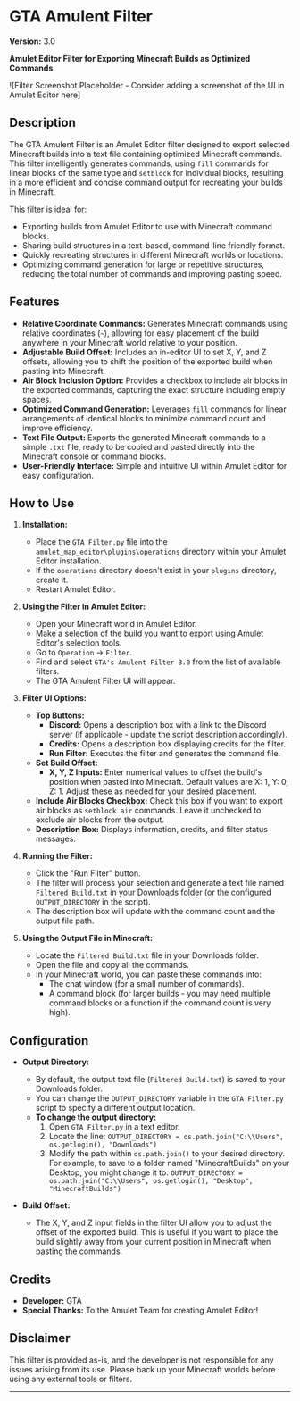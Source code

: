 # GTA Amulent Filter

**Version:** 3.0

**Amulet Editor Filter for Exporting Minecraft Builds as Optimized Commands**

![Filter Screenshot Placeholder - Consider adding a screenshot of the UI in Amulet Editor here]

## Description

The GTA Amulent Filter is an Amulet Editor filter designed to export selected Minecraft builds into a text file containing optimized Minecraft commands. This filter intelligently generates commands, using `fill` commands for linear blocks of the same type and `setblock` for individual blocks, resulting in a more efficient and concise command output for recreating your builds in Minecraft.

This filter is ideal for:

*   Exporting builds from Amulet Editor to use with Minecraft command blocks.
*   Sharing build structures in a text-based, command-line friendly format.
*   Quickly recreating structures in different Minecraft worlds or locations.
*   Optimizing command generation for large or repetitive structures, reducing the total number of commands and improving pasting speed.

## Features

*   **Relative Coordinate Commands:** Generates Minecraft commands using relative coordinates (`~`), allowing for easy placement of the build anywhere in your Minecraft world relative to your position.
*   **Adjustable Build Offset:**  Includes an in-editor UI to set X, Y, and Z offsets, allowing you to shift the position of the exported build when pasting into Minecraft.
*   **Air Block Inclusion Option:** Provides a checkbox to include air blocks in the exported commands, capturing the exact structure including empty spaces.
*   **Optimized Command Generation:**  Leverages `fill` commands for linear arrangements of identical blocks to minimize command count and improve efficiency.
*   **Text File Output:** Exports the generated Minecraft commands to a simple `.txt` file, ready to be copied and pasted directly into the Minecraft console or command blocks.
*   **User-Friendly Interface:** Simple and intuitive UI within Amulet Editor for easy configuration.

## How to Use

1.  **Installation:**
    *   Place the `GTA Filter.py` file into the `amulet_map_editor\plugins\operations` directory within your Amulet Editor installation.
    *   If the `operations` directory doesn't exist in your `plugins` directory, create it.
    *   Restart Amulet Editor.

2.  **Using the Filter in Amulet Editor:**
    *   Open your Minecraft world in Amulet Editor.
    *   Make a selection of the build you want to export using Amulet Editor's selection tools.
    *   Go to `Operation` -> `Filter`.
    *   Find and select `GTA's Amulent Filter 3.0` from the list of available filters.
    *   The GTA Amulent Filter UI will appear.

3.  **Filter UI Options:**
    *   **Top Buttons:**
        *   **Discord:** Opens a description box with a link to the Discord server (if applicable - update the script description accordingly).
        *   **Credits:** Opens a description box displaying credits for the filter.
        *   **Run Filter:**  Executes the filter and generates the command file.
    *   **Set Build Offset:**
        *   **X, Y, Z Inputs:**  Enter numerical values to offset the build's position when pasted into Minecraft. Default values are X: 1, Y: 0, Z: 1. Adjust these as needed for your desired placement.
    *   **Include Air Blocks Checkbox:** Check this box if you want to export air blocks as `setblock air` commands. Leave it unchecked to exclude air blocks from the output.
    *   **Description Box:** Displays information, credits, and filter status messages.

4.  **Running the Filter:**
    *   Click the "Run Filter" button.
    *   The filter will process your selection and generate a text file named `Filtered Build.txt` in your Downloads folder (or the configured `OUTPUT_DIRECTORY` in the script).
    *   The description box will update with the command count and the output file path.

5.  **Using the Output File in Minecraft:**
    *   Locate the `Filtered Build.txt` file in your Downloads folder.
    *   Open the file and copy all the commands.
    *   In your Minecraft world, you can paste these commands into:
        *   The chat window (for a small number of commands).
        *   A command block (for larger builds - you may need multiple command blocks or a function if the command count is very high).

## Configuration

*   **Output Directory:**
    *   By default, the output text file (`Filtered Build.txt`) is saved to your Downloads folder.
    *   You can change the `OUTPUT_DIRECTORY` variable in the `GTA Filter.py` script to specify a different output location.
    *   **To change the output directory:**
        1.  Open `GTA Filter.py` in a text editor.
        2.  Locate the line: `OUTPUT_DIRECTORY = os.path.join("C:\\Users", os.getlogin(), "Downloads")`
        3.  Modify the path within `os.path.join()` to your desired directory. For example, to save to a folder named "MinecraftBuilds" on your Desktop, you might change it to: `OUTPUT_DIRECTORY = os.path.join("C:\\Users", os.getlogin(), "Desktop", "MinecraftBuilds")`

*   **Build Offset:**
    *   The X, Y, and Z input fields in the filter UI allow you to adjust the offset of the exported build.  This is useful if you want to place the build slightly away from your current position in Minecraft when pasting the commands.

## Credits

*   **Developer:** GTA
*   **Special Thanks:** To the Amulet Team for creating Amulet Editor!

## Disclaimer

This filter is provided as-is, and the developer is not responsible for any issues arising from its use. Please back up your Minecraft worlds before using any external tools or filters.

---
